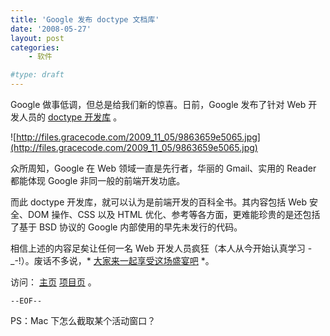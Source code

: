 ```yaml
---
title: 'Google 发布 doctype 文档库'
date: '2008-05-27'
layout: post
categories:
    - 软件

#type: draft
---
```


Google 做事低调，但总是给我们新的惊喜。日前，Google 发布了针对 Web 开发人员的  [doctype 开发库](http://code.google.com/doctype/) 。

![http://files.gracecode.com/2009_11_05/9863659e5065.jpg](http://files.gracecode.com/2009_11_05/9863659e5065.jpg)

众所周知，Google 在 Web 领域一直是先行者，华丽的 Gmail、实用的 Reader 都能体现 Google 非同一般的前端开发功底。

而此 doctype 开发库，就可以认为是前端开发的百科全书。其内容包括 Web 安全、DOM 操作、CSS 以及 HTML 优化、参考等各方面，更难能珍贵的是还包括了基于 BSD 协议的 Google 内部使用的早先未发行的代码。

相信上述的内容足矣让任何一名 Web 开发人员疯狂（本人从今开始认真学习 -_-!）。废话不多说，*  [大家来一起享受这场盛宴吧](http://code.google.com/p/doctype/)  *。

访问：  [主页](http://code.google.com/doctype/)   [项目页](http://code.google.com/p/doctype/)  。

`--EOF--`

PS：Mac 下怎么截取某个活动窗口？
